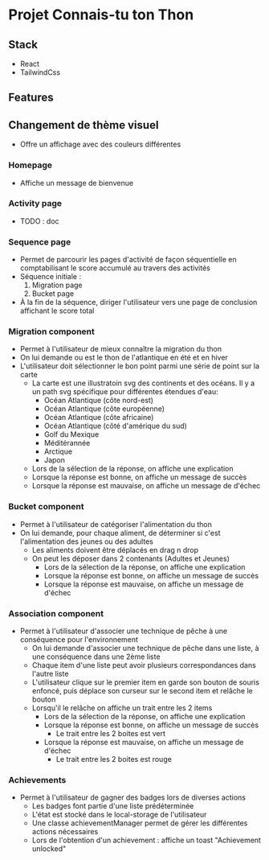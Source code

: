 # Projet Connais-tu ton Thon

## Stack
- React
- TailwindCss

## Features
## Changement de thème visuel
- Offre un affichage avec des couleurs différentes

### Homepage
- Affiche un message de bienvenue

### Activity page
- TODO : doc

### Sequence page
- Permet de parcourir les pages d'activité de façon séquentielle en comptabilisant le score accumulé au travers des activités
- Séquence initiale : 
  1. Migration page
  2. Bucket page
- À la fin de la séquence, diriger l'utilisateur vers une page de conclusion affichant le score total

### Migration component
- Permet à l'utilisateur de mieux connaître la migration du thon
- On lui demande ou est le thon de l'atlantique en été et en hiver
- L'utilisateur doit sélectionner le bon point parmi une série de point sur la carte
  - La carte est une illustratoin svg des continents et des océans. Il y a un path svg spécifique pour différentes étendues d'eau:
    - Océan Atlantique (côte nord-est)
    - Océan Atlantique (côte européenne)
    - Océan Atlantique (côte africaine)
    - Océan Atlantique (côté d'amérique du sud)
    - Golf du Mexique
    - Méditérannée
    - Arctique
    - Japon
  - Lors de la sélection de la réponse, on affiche une explication
  - Lorsque la réponse est bonne, on affiche un message de succès
  - Lorsque la réponse est mauvaise, on affiche un message de d'échec

### Bucket component
- Permet à l'utilisateur de catégoriser l'alimentation du thon
- On lui demande, pour chaque aliment, de déterminer si c'est l'alimentation des jeunes ou des adultes
  - Les aliments doivent être déplacés en drag n drop
  - On peut les déposer dans 2 contenants (Adultes et Jeunes)
    - Lors de la sélection de la réponse, on affiche une explication
    - Lorsque la réponse est bonne, on affiche un message de succès
    - Lorsque la réponse est mauvaise, on affiche un message de d'échec

### Association component
- Permet à l'utilisateur d'associer une technique de pêche à une conséquence pour l'environnement
  - On lui demande d'associer une technique de pêche dans une liste, à une conséquence dans une 2ème liste
  - Chaque item d'une liste peut avoir plusieurs correspondances dans l'autre liste
  - L'utilisateur clique sur le premier item en garde son bouton de souris enfoncé, puis déplace son curseur sur le second item et relâche le bouton
  - Lorsqu'il le relâche on affiche un trait entre les 2 items
    - Lors de la sélection de la réponse, on affiche une explication
    - Lorsque la réponse est bonne, on affiche un message de succès
      - Le trait entre les 2 boites est vert
    - Lorsque la réponse est mauvaise, on affiche un message de d'échec
      - Le trait entre les 2 boites est rouge

### Achievements
- Permet à l'utilisateur de gagner des badges lors de diverses actions
  - Les badges font partie d'une liste prédéterminée
  - L'état est stocké dans le local-storage de l'utilisateur
  - Une classe achievementManager permet de gérer les différentes actions nécessaires
  - Lors de l'obtention d'un achievement : affiche un toast "Achievement unlocked"
